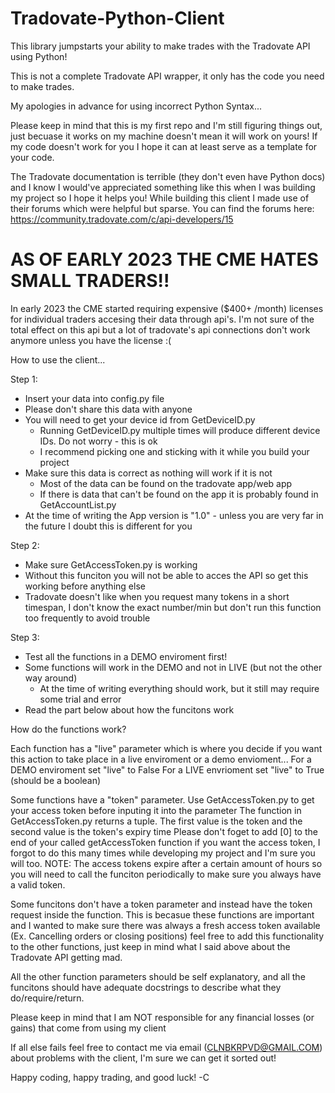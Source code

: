 # Tradovate-Python-Client
This library jumpstarts your ability to make trades with the Tradovate API using Python! 

This is not a complete Tradovate API wrapper, it only has the code you need to make trades.

My apologies in advance for using incorrect Python Syntax...

Please keep in mind that this is my first repo and I'm still figuring things out, just becuase it works on my machine doesn't mean it will work on yours! If my code doesn't work for you I hope it can at least serve as a template for your code. 

The Tradovate documentation is terrible (they don't even have Python docs) and I know I would've appreciated something like this when I was building my project so I hope it helps you! While building this client I made use of their forums which were helpful but sparse. You can find the forums here: https://community.tradovate.com/c/api-developers/15

# AS OF EARLY 2023 THE CME HATES SMALL TRADERS!!
In early 2023 the CME started requiring expensive ($400+ /month) licenses for individual traders accesing their data through api's. I'm not sure of the total effect on this api but a lot of tradovate's api connections don't work anymore unless you have the license :(

How to use the client...

Step 1:
- Insert your data into config.py file
- Please don't share this data with anyone
- You will need to get your device id from GetDeviceID.py
    - Running GetDeviceID.py multiple times will produce different device IDs. Do not worry - this is ok 
    - I recommend picking one and sticking with it while you build your project
- Make sure this data is correct as nothing will work if it is not
    - Most of the data can be found on the tradovate app/web app
    - If there is data that can't be found on the app it is probably found in GetAccountList.py
- At the time of writing the App version is "1.0" - unless you are very far in the future I doubt this is different for you

Step 2:
- Make sure GetAccessToken.py is working
- Without this funciton you will not be able to acces the API so get this working before anything else
- Tradovate doesn't like when you request many tokens in a short timespan, I don't know the exact number/min but don't run   this function too frequently to avoid trouble

Step 3:
- Test all the functions in a DEMO enviroment first!
- Some functions will work in the DEMO and not in LIVE (but not the other way around)
    - At the time of writing everything should work, but it still may require some trial and error 
- Read the part below about how the funcitons work

How do the functions work?

Each function has a "live" parameter which is where you decide if you want this action to take place in a live enviroment or a demo envioment...
For a DEMO enviroment set "live" to False
For a LIVE envrioment set "live" to True
(should be a boolean)

Some functions have a "token" parameter.
Use GetAccessToken.py to get your access token before inputing it into the parameter
The function in GetAccessToken.py returns a tuple. The first value is the token and the second value is the token's expiry time
Please don't foget to add [0] to the end of your called getAccessToken function if you want the access token, I forgot to do this many times while developing my project and I'm sure you will too. 
NOTE: The access tokens expire after a certain amount of hours so you will need to call the funciton periodically to make sure you always have a valid token.

Some funcitons don't have a token parameter and instead have the token request inside the function.
This is becasue these functions are important and I wanted to make sure there was always a fresh access token available (Ex. Cancelling orders or closing positions) feel free to add this functionality to the other functions, just keep in mind what I said above about the Tradovate API getting mad. 

All the other function parameters should be self explanatory, and all the funcitons should have adequate docstrings to describe what they do/require/return. 

Please keep in mind that I am NOT responsible for any financial losses (or gains) that come from using my client

If all else fails feel free to contact me via email (CLNBKRPVD@GMAIL.COM) about problems with the client, I'm sure we can get it sorted out!

Happy coding, happy trading, and good luck!
-C
